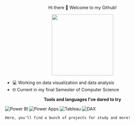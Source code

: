 <p align="center">
  Hi there 👋 Welcome to my Github!

</p>
<p align="center">
<img src="https://i.pinimg.com/736x/45/29/0d/45290ddb061a266e0767bc290218b62d.jpg" width="200">
</p>

- 💻 Working on data visualization and data analysis
- 🤓 Current in my final Semester of Computer Science

<p align="center">
  <strong>Tools and languages I've dared to try</strong>
</p>

  ![Power BI](https://img.shields.io/badge/PowerBI-FBFBFB?style=for-the-badge&logoColor=black)
  ![Power Apps](https://img.shields.io/badge/PowerApps-FBFBFB?style=for-the-badge&logoColor=black)
  ![Tableau](https://img.shields.io/badge/Tableau-FBFBFB?style=for-the-badge&logoColor=black)
  ![DAX](https://img.shields.io/badge/DAX-FBFBFB?style=for-the-badge&logoColor=black)

```
Here, you'll find a bunch of projects for study and more!
```



